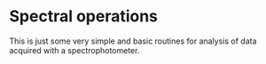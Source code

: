 # Spectral operations 

This is just some very simple and basic routines for analysis of data acquired with a spectrophotometer.

